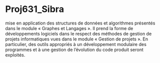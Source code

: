 # Proj631_Sibra
mise en application des structures de données et algorithmes présentés dans le module « Graphes et Langages ». Il prend la forme de développements logiciels dans le respect des méthodes de gestion de projets informatiques vues dans le module « Gestion de projets ». En particulier, des outils appropriés à un développement modulaire des programmes et à une gestion de l’évolution du code produit seront exploités.
